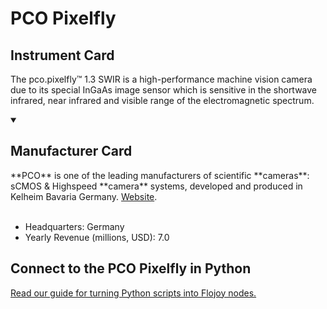 
# PCO Pixelfly

## Instrument Card

The pco.pixelfly™ 1.3 SWIR is a high-performance machine vision camera due to its special InGaAs image sensor which is sensitive in the shortwave infrared, near infrared and visible range of the electromagnetic spectrum.

<details open>
<summary><h2>Manufacturer Card</h2></summary>
**PCO** is one of the leading manufacturers of scientific **cameras**: sCMOS & Highspeed **camera** systems, developed and produced in Kelheim Bavaria Germany. <a href="https://www.pco-tech.com">Website</a>.
<br></br>
<ul>
  <li>Headquarters: Germany</li>
  <li>Yearly Revenue (millions, USD): 7.0</li>
</ul>
</details>

## Connect to the PCO Pixelfly in Python

[Read our guide for turning Python scripts into Flojoy nodes.](https://docs.flojoy.ai/custom-nodes/creating-custom-node/)


